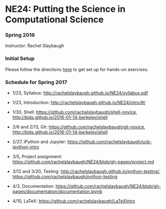 # NE24: Putting the Science in Computational Science
### Spring 2016
Instructor: Rachel Slaybaugh 

### Initial Setup
Please follow the directions [here](https://rawgit.com/rachelslaybaugh/NE24/gh-pages/index.html) 
to get set up for hands-on exercises.

### Schedule for Spring 2017
* 1/23, Syllabus: http://rachelslaybaugh.github.io/NE24/syllabus.pdf 

* 1/23, Introduction: http://rachelslaybaugh.github.io/NE24/intro/#/ 

* 1/30, Shell: https://github.com/rachelslaybaugh/shell-novice,
  http://bids.github.io/2016-01-14-berkeley/shell

* 2/6 and 2/13, Git: https://github.com/rachelslaybaugh/git-novice,
  http://bids.github.io/2016-01-14-berkeley/shell

* 2/27, iPython and Jupyter: https://github.com/rachelslaybaugh/ucb-ipython-intro  

* 3/5, Project assignment: https://github.com/rachelslaybaugh/NE24/blob/gh-pages/project.md  

* 3/12 and 3/20, Testing: http://rachelslaybaugh.github.io/python-testing/,  https://github.com/rachelslaybaugh/python-testing 

* 4/3, Documentation: https://github.com/rachelslaybaugh/NE24/blob/gh-pages/documentation/documentation.ipynb 

* 4/10, LaTeX: https://github.com/rachelslaybaugh/LaTeXIntro
